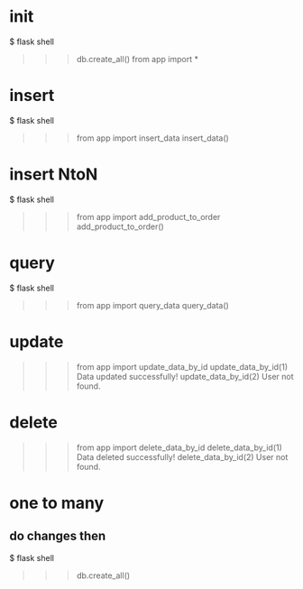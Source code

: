 # init
$ flask shell
>>> db.create_all()
>>> from app import *

# insert
$ flask shell
>>> from app import insert_data
>>> insert_data()

# insert NtoN
$ flask shell
>>> from app import add_product_to_order
>>> add_product_to_order()

# query
$ flask shell
>>> from app import query_data
>>> query_data()

# update
>>> from app import update_data_by_id
>>> update_data_by_id(1)
Data updated successfully!
>>> update_data_by_id(2)
User not found.

# delete
>>> from app import delete_data_by_id
>>> delete_data_by_id(1)
Data deleted successfully!
>>> delete_data_by_id(2)
User not found.

# one to many
## do changes then
$ flask shell
>>> db.create_all()